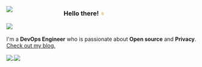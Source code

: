 <p align="center">
  <img align="left" width=150px src="https://user-images.githubusercontent.com/74038190/216649417-9acc58df-9186-4132-ad43-819a57babb67.gif">

  ### Hello there! <img src="https://raw.githubusercontent.com/ginny100/ginny100/main/assets/waving-hand.webp" width="2%">

  <img src="https://profile-counter.glitch.me/joinemm/count.svg">

  I'm a **DevOps Engineer** who is passionate about **Open source** and **Privacy**.
  <a href="https://joinemm.dev/blog" target="_blank">Check out my blog.</a>
</p>

<a href="https://github.com/anuraghazra/github-readme-stats">
  <img height=190 align="center" src="https://github-readme-stats-seven-rouge-75.vercel.app/api?username=joinemm&show_icons=true&number_format=long&show=reviews&theme=github_dark&border_radius=0&custom_title=Github%20Stats&hide_rank=true">
</a>
<a href="https://wakatime.com/@joinemm">
  <img height=190 align="center" src="https://github-readme-stats-seven-rouge-75.vercel.app/api/wakatime?username=joinemm&theme=github_dark&border_radius=0&langs_count=6&layout=compact&custom_title=Wakatime%20Stats%20(last%20week)">
</a>
